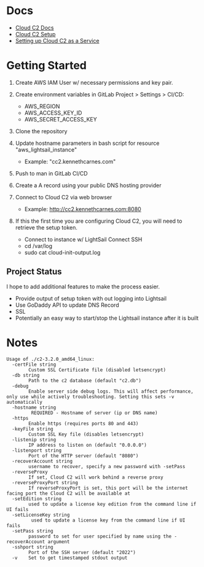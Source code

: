 # Docs
- [Cloud C2 Docs](https://docs.hak5.org/cloud-c2/getting-started/installation-and-setup)
- [Cloud C2 Setup](https://www.youtube.com/watch?v=TIpx_ENurLY)
- [Setting up Cloud C2 as a Service](https://www.youtube.com/watch?v=rgmL75ZBfSI)

# Getting Started
1. Create AWS IAM User w/ necessary permissions and key pair.

2. Create environment variables in GitLab Project > Settings > CI/CD:
    - AWS_REGION
    - AWS_ACCESS_KEY_ID
    - AWS_SECRET_ACCESS_KEY

3. Clone the repository

4. Update hostname parameters in bash script for resource "aws_lightsail_instance"
    - Example: "cc2.kennethcarnes.com"

5. Push to man in GitLab CI/CD

6. Create a A record using your public DNS hosting provider

7. Connect to Cloud C2 via web browser
	- Example: http://cc2.kennethcarnes.com:8080

8. If this the first time you are configuring Cloud C2, you will need to retrieve the setup token.
	- Connect to instance w/ LightSail Connect SSH
	- cd /var/log
	- sudo cat cloud-init-output.log

## Project Status
I hope to add additional features to make the process easier.
- Provide output of setup token with out logging into Lightsail
- Use GoDaddy API to update DNS Record
- SSL
- Potentially an easy way to start/stop the Lightsail instance after it is built




# Notes

```
Usage of ./c2-3.2.0_amd64_linux:
  -certFile string
    	Custom SSL Certificate file (disabled letsencrypt)
  -db string
    	Path to the c2 database (default "c2.db")
  -debug
    	Enable server side debug logs. This will affect performance, only use while actively troubleshooting. Setting this sets -v automatically
  -hostname string
    	 REQUIRED - Hostname of server (ip or DNS name)
  -https
    	Enable https (requires ports 80 and 443)
  -keyFile string
    	Custom SSL Key file (disables letsencrypt)
  -listenip string
    	IP address to listen on (default "0.0.0.0")
  -listenport string
    	Port of the HTTP server (default "8080")
  -recoverAccount string
    	username to recover, specify a new password with -setPass
  -reverseProxy
    	If set, Cloud C2 will work behind a reverse proxy
  -reverseProxyPort string
    	If reverseProxyPort is set, this port will be the internet facing port the Cloud C2 will be available at
  -setEdition string
    	used to update a license key edition from the command line if UI fails
  -setLicenseKey string
    	 used to update a license key from the command line if UI fails
  -setPass string
    	password to set for user specified by name using the -recoverAccount argument
  -sshport string
    	Port of the SSH server (default "2022")
  -v	Set to get timestamped stdout output
```